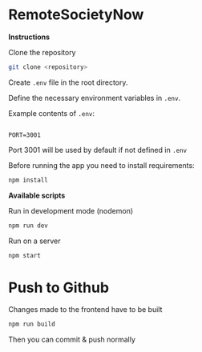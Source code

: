 # RemoteSocietyNow

**Instructions**

Clone the repository

```bash
git clone <repository>
```

Create `.env` file in the root directory.

Define the necessary environment variables in `.env`.

Example contents of `.env`:

```

PORT=3001

```

Port 3001 will be used by default if not defined in `.env`

Before running the app you need to install requirements:

```bash
npm install
```

**Available scripts**

Run in development mode (nodemon)

```bash
npm run dev
```

Run on a server

```bash
npm start
```

# Push to Github

Changes made to the frontend have to be built

```bash
npm run build
```

Then you can commit & push normally
